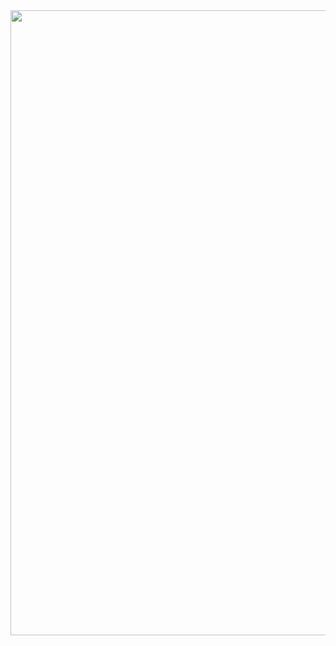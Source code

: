 <img src= "file:///Users/simonkluegel/Library/Containers/com.apple.mail/Data/Library/Mail%20Downloads/E665F964-4814-4B53-83F3-884887A6F6DB/logo.svg" width="1000">


<!--
**simonkluegel/simonkluegel** is a ✨ _special_ ✨ repository because its `README.md` (this file) appears on your GitHub profile.

Here are some ideas to get you started:

- 🔭 I’m currently working on ...
- 🌱 I’m currently learning ...
- 👯 I’m looking to collaborate on ...
- 🤔 I’m looking for help with ...
- 💬 Ask me about ...
- 📫 contact: simon-kluegel@sport.uni-giessen.de
- 😄 Pronouns: ...
- ⚡ Fun fact: ...
-->
